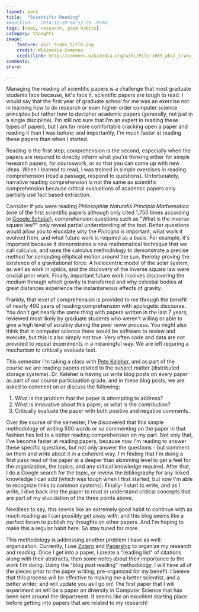 ```yaml
---
layout: post
title:  "Scientific Reading"
#modified:   2014-11-20 08:52:29 -0500
tags: [news, research, good habits]
category: thoughts
image:
    feature: phil_trans_title.png
    credit: Wikimedia Commons
    creditlink: http://commons.wikimedia.org/wiki/File:1665_phil_trans_vol_i_title.png
comments:
share:

---
```


Managing the reading of scientific papers is a challenge that most graduate students face because, let's face it, scientific papers are tough to read. I would say that the first year of graduate school for me was an exercise not in learning how to do research or even higher order computer science principles but rather how to decipher academic papers (generally, not just in a single discipline). I'm still not sure that I'm an expert in reading these types of papers, but I am far more comfortable cracking open a paper and reading it than I was before; and importantly, I'm much faster at reading these papers than when I started. 

Reading is the first step; comprehension is the second, especially when the papers are required to directly inform what you're thinking either for simple research papers, for coursework, or so that you can come up with new ideas. When I learned to read, I was trained in simple exercises in reading comprehension (read a passage, respond to questions). Unfortunately, narrative reading comprehension is not the same as scientific comprehension because critical evaluations of academic papers only partially use fact based extraction. 

Consider if you were reading _Philosophiæ Naturalis Principia Mathematica_ (one of the first scientific papers although only cited 1,750 times according to [Google Scholar](http://scholar.google.com/scholar?cites=14485044281113753117&as_sdt=20000005&sciodt=0,21&hl=en)), comprehension questions such as "What is the inverse square law?" only reveal partial understanding of the text. Better questions would allow you to elucidate why the _Principia_ is important, what work it evolved from, and what future work is required as a basis. For example, it's important because it demonstrates a new mathematical technique that we call calculus, and uses the calculus methodology to demonstrate a precise method for computing elliptical motion around the sun, thereby proving the existence of a gravitational force. A heliocentric model of the solar system, as well as work in optics, and the discovery of the inverse square law were crucial prior work. Finally, important future work involves discovering the medium through which gravity is transferred and why celestial bodies at great distances experience the instantaneous effects of gravity. 

Frankly, that level of comprehension is provided to me through the benefit of nearly 400 years of reading comprehension with apologetic discourse. You don't get nearly the same thing with papers written in the last 7 years, reviewed most likely by graduate students who weren't willing or able to give a high level of scrutiny during the peer reviw process. You might also think that in computer science there would be software to review and execute; but this is also simply not true. Very often code and data are not provided to repeat experiments in a meaningful way. We are left requring a mechanism to critically evaluate text. 

This semester I'm taking a class with [Pete Keleher](http://kelehers.me/pete/), and as part of the course we are reading papers related to the subject matter (distributed storage systems). Dr. Keleher is having us write blog posts on every paper as part of our course participation grade, and in these blog posts, we are asked to comment on or discuss the following:

1. What is the problem that the paper is attempting to address?
2. What is innovative about this paper, or what is the contribution?
3. Critically evaluate the paper with both positive and negative comments. 

Over the course of the semester, I've discovered that this simple methodology of writing 500 words or so commenting on the paper in that fashion has led to a better reading comprehension on my part. Not only that, I've become faster at reading papers, because now I'm reading to answer these specific questions, but not only answer the questions - but comment on them and write about it in a coherent way. I'm finding that I'm doing a first pass read of the paper at a deeper than skimming level to get a feel for the organization, the topics, and any critical knowledge required. After that, I do a Google search for the topic, or review the bibliography for any linked knowledge I can add (which was tough when I first started, but now I'm able to recognize links to common systems). Finally- I start to write, and as I write, I dive back into the paper to read or understand critical concepts that are part of my elucidation of the three points above. 

Needless to say, this seems like an extremely good habit to continue with as much reading as I can possibly get away with; and this blog seems like a perfect forum to publish my thoughts on other papers. And I'm hoping to make this a regular habit here. So stay tuned for more. 

This methodology is addressing another problem  I have as well: organization. Currently, I use [Zotero](https://www.zotero.org/) and [Papership](http://www.papershipapp.com/) to organize my research and reading. Once I get into a paper, I create a "reading list" of citations along with their abstracts; then some notes about their importance to the work I'm doing. Using the "blog post reading" methodology, I will have all of the pieces prior to the paper writing, pre-organized for my benefit. I beieve that this process will be effective to making me a better scientist, and a better writer; and will update you as I go on! The first paper that I will experiment on will be a paper on diversity in Computer Science that has been sent around the department. It seems like an excellent starting place before getting into papers that are related to my research!


